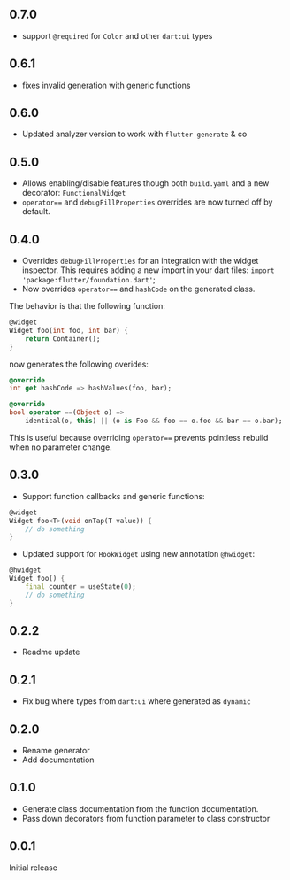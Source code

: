 ## 0.7.0

- support `@required` for `Color` and other `dart:ui` types

## 0.6.1

- fixes invalid generation with generic functions

## 0.6.0

- Updated analyzer version to work with `flutter generate` & co

## 0.5.0

- Allows enabling/disable features though both `build.yaml` and a new decorator: `FunctionalWidget`
- `operator==` and `debugFillProperties` overrides are now turned off by default.

## 0.4.0

- Overrides `debugFillProperties` for an integration with the widget inspector.
This requires adding a new import in your dart files:
`import 'package:flutter/foundation.dart'`;
- Now overrides `operator==` and `hashCode` on the generated class.

The behavior is that the following function:
```dart
@widget
Widget foo(int foo, int bar) {
    return Container();
}
```

now generates the following overides:

```dart
@override
int get hashCode => hashValues(foo, bar);

@override
bool operator ==(Object o) =>
    identical(o, this) || (o is Foo && foo == o.foo && bar == o.bar);
```

This is useful because overriding `operator==` prevents pointless rebuild when no parameter change.

## 0.3.0

-   Support function callbacks and generic functions:

```dart
@widget
Widget foo<T>(void onTap(T value)) {
    // do something
}
```

-   Updated support for `HookWidget` using new annotation `@hwidget`:

```dart
@hwidget
Widget foo() {
    final counter = useState(0);
    // do something
}
```

## 0.2.2

-   Readme update

## 0.2.1

-   Fix bug where types from `dart:ui` where generated as `dynamic`

## 0.2.0

-   Rename generator
-   Add documentation

## 0.1.0

-   Generate class documentation from the function documentation.
-   Pass down decorators from function parameter to class constructor

## 0.0.1

Initial release
